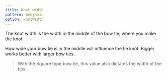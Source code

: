 ```yaml
---
title: Knot width
pattern: benjamin
option: knotWidth
---
```


The knot width is the width in the middle of the bow tie, where you make the knot.

How wide your bow tie is in the middle will influence the tie knot. Bigger works better with larger bow ties.

> With the Square type bow tie, this value also dictates the width of the tips